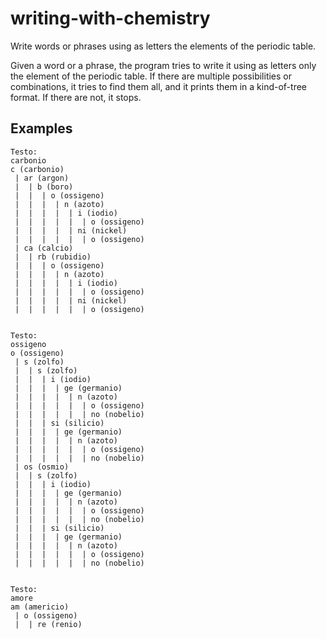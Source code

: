 # writing-with-chemistry
Write words or phrases using as letters the elements of the periodic table.

Given a word or a phrase, the program tries to write it using as letters only the element of the periodic table. If there are multiple possibilities or combinations, it tries to find them all, and it prints them in a kind-of-tree format. If there are not, it stops.

## Examples

```
Testo:
carbonio
c (carbonio)
 | ar (argon)
 |  | b (boro)
 |  |  | o (ossigeno)
 |  |  |  | n (azoto)
 |  |  |  |  | i (iodio)
 |  |  |  |  |  | o (ossigeno)
 |  |  |  |  | ni (nickel)
 |  |  |  |  |  | o (ossigeno)
 | ca (calcio)
 |  | rb (rubidio)
 |  |  | o (ossigeno)
 |  |  |  | n (azoto)
 |  |  |  |  | i (iodio)
 |  |  |  |  |  | o (ossigeno)
 |  |  |  |  | ni (nickel)
 |  |  |  |  |  | o (ossigeno)


Testo:
ossigeno
o (ossigeno)
 | s (zolfo)
 |  | s (zolfo)
 |  |  | i (iodio)
 |  |  |  | ge (germanio)
 |  |  |  |  | n (azoto)
 |  |  |  |  |  | o (ossigeno)
 |  |  |  |  |  | no (nobelio)
 |  |  | si (silicio)
 |  |  |  | ge (germanio)
 |  |  |  |  | n (azoto)
 |  |  |  |  |  | o (ossigeno)
 |  |  |  |  |  | no (nobelio)
 | os (osmio)
 |  | s (zolfo)
 |  |  | i (iodio)
 |  |  |  | ge (germanio)
 |  |  |  |  | n (azoto)
 |  |  |  |  |  | o (ossigeno)
 |  |  |  |  |  | no (nobelio)
 |  |  | si (silicio)
 |  |  |  | ge (germanio)
 |  |  |  |  | n (azoto)
 |  |  |  |  |  | o (ossigeno)
 |  |  |  |  |  | no (nobelio)


Testo:
amore
am (americio)
 | o (ossigeno)
 |  | re (renio)
```
